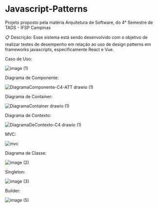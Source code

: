 
# Javascript-Patterns
Projeto proposto pela matéria Arquitetura de Software, do 4° Semestre de TADS - IFSP Campinas


📋 Descrição:
Esse sistema está sendo desenvolvido com o objetivo de realizar testes de desempenho em relação ao uso de design patterns em frameworks javascripts, especificamente React e Vue.

Caso de Uso:

![image (1)](https://user-images.githubusercontent.com/89093793/204146921-4b674f8b-f7fa-4af7-8bf9-11dce052b04c.png)


Diagrama de Componente:

![DiagramaComponente-C4-ATT drawio (1)](https://user-images.githubusercontent.com/89093793/204146516-8e9545ec-aa4e-4af3-b82e-bde5147a805a.png)


Diagrama de Container: 

![DiagramaContainer drawio (1)](https://user-images.githubusercontent.com/89093793/204146497-cd55b689-8ffc-4f1a-a41f-b1d71282fc2f.png)


Diagrama de Contexto:

![DiagramaDeContexto-C4 drawio (1)](https://user-images.githubusercontent.com/89093793/204146526-838fa172-de27-44b1-a2be-13e6fa5373ce.png)


MVC:

![mvc](https://user-images.githubusercontent.com/89093793/204146412-cdca40c3-bfe1-4cc0-aa37-e04c7c5ae0bc.png)


Diagrama de Classe: 

![image (2)](https://user-images.githubusercontent.com/89093793/204147208-63002505-001e-4b4e-98a3-4fee419a5417.png)


Singleton:

![image (3)](https://user-images.githubusercontent.com/89093793/204148100-2adae51b-1538-43ed-a0a6-7a13764919b1.png)


Builder:

![image (5)](https://user-images.githubusercontent.com/89093793/204148146-41ee64e1-3860-44f7-9fd4-5d4f0849d863.png)


